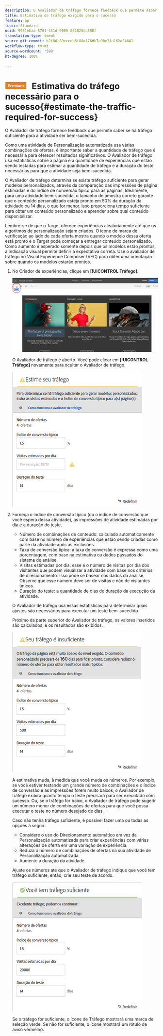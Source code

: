 ```yaml
---
description: O Avaliador de tráfego fornece feedback que permite saber se há tráfego suficiente para a atividade ser bem-sucedida.
title: Estimativa de tráfego exigido para o sucesso
feature: ap
topic: Standard
uuid: 9961ebaa-8761-431d-9605-852025ca580f
translation-type: tm+mt
source-git-commit: b2f80c89ecceb6f88a176db7a90e71a162a24641
workflow-type: tm+mt
source-wordcount: '588'
ht-degree: 100%

---
```



# ![PREMIUM](/help/assets/premium.png) Estimativa do tráfego necessário para o sucesso{#estimate-the-traffic-required-for-success}

O Avaliador de tráfego fornece feedback que permite saber se há tráfego suficiente para a atividade ser bem-sucedida.

Como uma atividade de Personalização automatizada usa várias combinações de ofertas, é importante saber a quantidade de tráfego que é necessária para oferecer resultados significativos. O Avaliador de tráfego usa estatísticas sobre a página e a quantidade de experiências que estão sendo testadas para estimar a quantidade de tráfego e a duração do teste necessárias para que a atividade seja bem-sucedida.

O Avaliador de tráfego determina se existe tráfego suficiente para gerar modelos personalizados, através da comparação das impressões de página estimadas e do índice de conversão típico para as páginas. Idealmente, para uma atividade bem-sucedida, o tamanho de amostra correto garante que o conteúdo personalizado esteja pronto em 50% da duração da atividade ou 14 dias, o que for menor. Isso proporciona tempo suficiente para obter um conteúdo personalizado e aprender sobre qual conteúdo disponibilizar.

Lembre-se de que o Target oferece experiências aleatoriamente até que os algoritmos de personalização sejam criados. O ícone de marca de verificação ao lado de cada oferta mostra quando o modelo dessa oferta está pronto e o Target pode começar a entregar conteúdo personalizado. Como aumento é esperado somente depois que os modelos estão prontos, a indicação visual permite definir a expectativa correta. Use o avaliador de tráfego no Visual Experience Composer (VEC) para obter uma orientação sobre quando os modelos estarão prontos.

1. No Criador de experiências, clique em **[!UICONTROL Tráfego]**.

   ![Ícone de tráfego](/help/c-activities/t-automated-personalization/assets/icon-traffic.png)

   O Avaliador de tráfego é aberto. Você pode clicar em **[!UICONTROL Tráfego]** novamente para ocultar o Avaliador de tráfego.

   ![](assets/ap_est.png)

1. Forneça o índice de conversão típico (ou o índice de conversão que você espera dessa atividade), as impressões de atividade estimadas por dia e a duração do teste.

   * Número de combinações de conteúdo: calculado automaticamente com base no número de experiências que estão sendo criadas como parte da atividade após as exclusões.
   * Taxa de conversão típica: a taxa de conversão é expressa como uma porcentagem, com base na estimativa ou dados passados do sistema de análise.
   * Visitas estimadas por dia: esse é o número de visitas por dia dos visitantes que podem visualizar a atividade com base nos critérios de direcionamento. Isso pode se basear nos dados da análise. Observe que esse número deve ser de visitas e não de visitantes únicos.
   * Duração do teste: a quantidade de dias de duração da execução da atividade.

   O Avaliador de tráfego usa essas estatísticas para determinar quais ajustes são necessários para executar um teste bem-sucedido.

   Próximo da parte superior do Avaliador de tráfego, os valores inseridos são calculados, e os resultados são exibidos.

   ![](assets/ap_est_no.png)

   A estimativa muda, à medida que você muda os números. Por exemplo, se você estiver testando um grande número de combinações e o índice de conversão e as impressões forem muito baixos, o Avaliador de tráfego exibirá quanto tempo o teste precisará para ser executado com sucesso. Ou, se o tráfego for baixo, o Avaliador de tráfego pode sugerir um número menor de combinações de ofertas para que você possa executar o teste no número desejado de dias.

   Caso não tenha tráfego suficiente, é possível fazer uma ou todas as opções a seguir:

   * Considere o uso do Direcionamento automático em vez da Personalização automatizada para criar experiências com várias alterações de oferta em uma variação de experiência.
   * Reduza o número de combinações de ofertas na sua atividade de Personalização automatizada.
   * Aumente a duração da atividade.

   Ajuste os números até que o Avaliador de tráfego indique que você tem tráfego suficiente, então, crie seu teste de acordo.

   ![](assets/ap_est_yes.png)

   Se o tráfego for suficiente, o ícone de Tráfego mostrará uma marca de seleção verde. Se não for suficiente, o ícone mostrará um rótulo de aviso vermelho.
